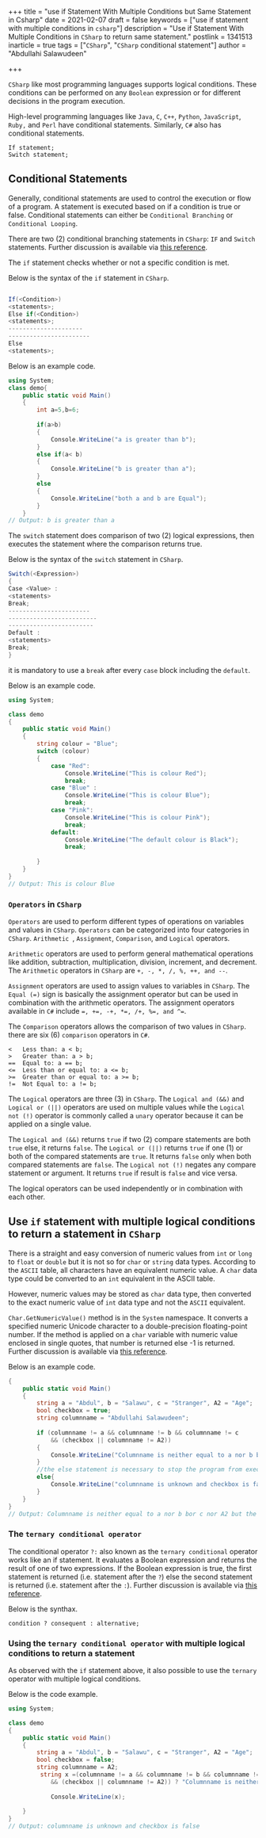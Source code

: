 +++
title = "use if Statement With Multiple Conditions but Same Statement in Csharp"
date = 2021-02-07
draft = false
keywords = ["use if statement with multiple conditions in `csharp`"]
description = "Use if Statement With Multiple Conditions in `CSharp` to return same statement."
postlink = 1341513
inarticle = true
tags = ["`CSharp`", "`CSharp` conditional statement"]
author = "Abdullahi Salawudeen"

+++

`CSharp` like most programming languages supports logical conditions. These conditions can be performed on any `Boolean` expression or for different decisions in the program execution.

High-level programming languages like `Java`, `C`, `C++`, `Python`, `JavaScript`, `Ruby,` and `Perl` have conditional statements. Similarly, `C#` also has conditional statements.

```
If statement;
Switch statement;
```

## Conditional Statements

Generally, conditional statements are used to control the execution or flow of a program. A statement is executed based on if a condition is true or false. Conditional statements can either be `Conditional Branching` or `Conditional Looping`.

There are two (2) conditional branching statements in `CSharp`: `IF` and `Switch` statements. Further discussion is available via [this reference](https://www.c-sharpcorner.com/UploadFile/8af593/conditional-statement-in-C-Sharp/).

The `if` statement checks whether or not a specific condition is met.

Below is the syntax of the `if` statement in `CSharp`.

```c#

If(<Condition>)  
<statements>;  
Else if(<Condition>)  
<statements>;  
---------------------  
-----------------------  
Else  
<statements>;  
```

Below is an example code.

```c#
using System;  
class demo{
	public static void Main()  
	{  
		int a=5,b=6;  
  
  		if(a>b)  
    	{  
       		Console.WriteLine("a is greater than b");  
    	}  
  		else if(a< b)  
    	{  
      		Console.WriteLine("b is greater than a");  
    	}  
  		else   
    	{  
    		Console.WriteLine("both a and b are Equal");  
    	}   
	} 
// Output: b is greater than a
```

The `switch` statement does comparison of two (2) logical expressions, then executes the statement where the comparison returns true.

Below is the syntax of the `switch` statement in `CSharp`.

```c#
Switch(<Expression>)  
{  
Case <Value> :  
<statements>  
Break;  
-----------------------  
-------------------------  
------------------------  
Default :  
<statements>  
Break;  
}  　　
```

it is mandatory to use a `break`  after every `case` block including the `default`.

Below is an example code.

```c#
using System;  

class demo
{
	public static void Main()  
	{    
  		string colour = "Blue";  
    	switch (colour)  
    	{  
    		case "Red":  
        		Console.WriteLine("This is colour Red");  
           		break;  
    		case "Blue" :  
        		Console.WriteLine("This is colour Blue");  
          		break;  
     		case "Pink":  
        		Console.WriteLine("This is colour Pink");  
        		break;  
    		default:  
        		Console.WriteLine("The default colour is Black");  
         		break;    
  
		}  
	}
} 
// Output: This is colour Blue
```

### `Operators` in `CSharp`

`Operators` are used to perform different types of operations on variables and values in `CSharp`. `Operators` can be categorized into four categories in `CSharp`. `Arithmetic `, `Assignment`, `Comparison`, and `Logical` operators.

`Arithmetic` operators are used to perform general mathematical operations like addition, subtraction, multiplication, division, increment, and decrement. The `Arithmetic` operators in `CSharp` are `+, -, *, /, %, ++, and --`.

`Assignment` operators are used to assign values to variables in `CSharp`. The `Equal (=)` sign is basically the assignment operator but can be used in combination with the arithmetic operators. The assignment operators available in `C#` include `=, +=, -+, *=, /+, %=, and ^=`.

The `Comparison` operators allows the comparison of two values in `CSharp`. there are six (6) `comparison` operators in `C#`.

```
<	Less than: a < b;
>	Greater than: a > b;
==	Equal to: a == b;
<=	Less than or equal to: a <= b;
>=	Greater than or equal to: a >= b;
!=	Not Equal to: a != b;
```

The `Logical` operators are three (3) in `CSharp`. The `Logical and (&&)` and `Logical or (||)` operators are used on multiple values while the `Logical not (!)` operator is commonly called a `unary` operator because it can be applied on a single value.

The `Logical and (&&)` returns `true`	if two (2) compare statements are both `true` else, it returns `false`. The `Logical or (||)` returns `true`	if one (1) or both of the compared statements are `true`. It returns `false` only when both compared statements are `false`. The `Logical not (!)` negates any compare statement or argument. It returns `true` if result is `false` and vice versa.

The logical operators can be used independently or in combination with each other.

## Use `if` statement with multiple logical conditions to return a statement in `CSharp`

There is a straight and easy conversion of numeric values from `int` or `long` to `float` or `double` but it is not so for `char` or `string` data types. According to the `ASCII` table, all characters have an equivalent numeric value. A `char` data type could be converted to an `int` equivalent in the ASCII table. 

However, numeric values may be stored as `char` data type, then converted to the exact numeric value of `int` data type and not the `ASCII` equivalent.

`Char.GetNumericValue()` method is in the `System` namespace. It converts a specified numeric Unicode character to a double-precision floating-point number. If the method is applied on a `char` variable with numeric value enclosed in single quotes, that number is returned else -1 is returned. Further discussion is available via [this reference](https://docs.microsoft.com/en-us/dotnet/api/system.char.getnumericvalue?view=net-6.0#code-try-4).

Below is an example code.

```c#
{
	public static void Main()  
	{
    	string a = "Abdul", b = "Salawu", c = "Stranger", A2 = "Age";
        bool checkbox = true;
    	string columnname = "Abdullahi Salawudeen";
        
        if (columnname != a && columnname != b && columnname != c
  			&& (checkbox || columnname != A2))
		{
   			Console.WriteLine("Columnname is neither equal to a nor b bor c nor A2 but the check box is checked");
		} 
        //the else statement is necessary to stop the program from executing infinitely
  		else{
        	Console.WriteLine("columnname is unknown and checkbox is false");
        }
	}
} 
// Output: Columnname is neither equal to a nor b bor c nor A2 but the check box is checked
```

### The `ternary conditional operator`

The conditional operator `?:` also known as the `ternary conditional` operator works like an if statement. It evaluates a Boolean expression and returns the result of one of two expressions. If the Boolean expression is true, the first statement is returned (i.e. statement after the `?`) else the second statement is returned (i.e. statement after the `:`). Further discussion is available via [this reference](https://docs.microsoft.com/en-us/dotnet/csharp/language-reference/operators/conditional-operator).

Below is the synthax.

```
condition ? consequent : alternative;
```

### Using the `ternary conditional operator` with multiple logical conditions to return a statement

As observed with the `if` statement above, it also possible to use the `ternary` operator with multiple logical conditions.

Below is the code example.

```c#
using System;  

class demo
{
	public static void Main()  
	{
    	string a = "Abdul", b = "Salawu", c = "Stranger", A2 = "Age";
        bool checkbox = false;
    	string columnname = A2;
         string x =(columnname != a && columnname != b && columnname != c
  			&& (checkbox || columnname != A2)) ? "Columnname is neither equal to a nor b bor c nor A2 nor is the check box true" : "columnname is unknown and checkbox is false";
            
            Console.WriteLine(x);
        
	}
} 
// Output: columnname is unknown and checkbox is false
```

